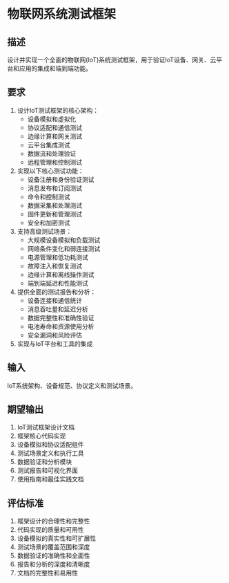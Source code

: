# 物联网系统测试框架

## 描述
设计并实现一个全面的物联网(IoT)系统测试框架，用于验证IoT设备、网关、云平台和应用的集成和端到端功能。

## 要求
1. 设计IoT测试框架的核心架构：
   - 设备模拟和虚拟化
   - 协议适配和通信测试
   - 边缘计算和网关测试
   - 云平台集成测试
   - 数据流和处理验证
   - 远程管理和控制测试
2. 实现以下核心测试功能：
   - 设备注册和身份验证测试
   - 消息发布和订阅测试
   - 命令和控制测试
   - 数据采集和处理测试
   - 固件更新和管理测试
   - 安全和加密测试
3. 支持高级测试场景：
   - 大规模设备模拟和负载测试
   - 网络条件变化和弱连接测试
   - 电源管理和低功耗测试
   - 故障注入和恢复测试
   - 边缘计算和离线操作测试
   - 端到端延迟和性能测试
4. 提供全面的测试报告和分析：
   - 设备连接和通信统计
   - 消息吞吐量和延迟分析
   - 数据完整性和准确性验证
   - 电池寿命和资源使用分析
   - 安全漏洞和风险评估
5. 实现与IoT平台和工具的集成

## 输入
IoT系统架构、设备规范、协议定义和测试场景。

## 期望输出
1. IoT测试框架设计文档
2. 框架核心代码实现
3. 设备模拟和协议适配组件
4. 测试场景定义和执行工具
5. 数据验证和分析模块
6. 测试报告和可视化界面
7. 使用指南和最佳实践文档

## 评估标准
1. 框架设计的合理性和完整性
2. 代码实现的质量和可用性
3. 设备模拟的真实性和可扩展性
4. 测试场景的覆盖范围和深度
5. 数据验证的准确性和全面性
6. 报告和分析的深度和清晰度
7. 文档的完整性和易用性